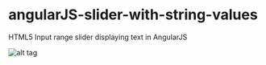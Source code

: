 # angularJS-slider-with-string-values
HTML5 Input range slider displaying text in AngularJS 


![alt tag](https://raw.github.com/username/angularJS-slider-with-string-values/sample.png)
